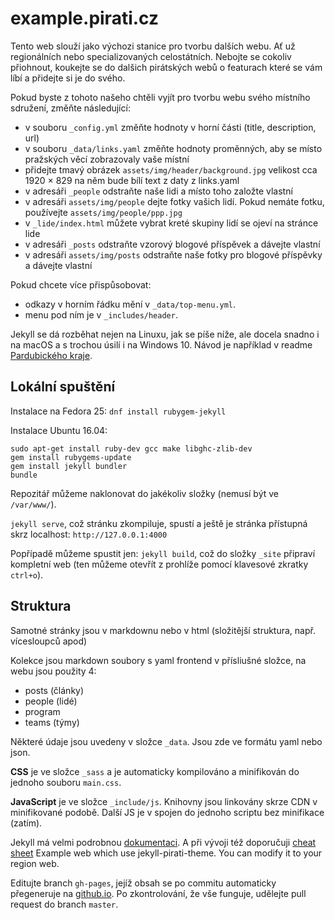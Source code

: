 # example.pirati.cz

Tento web slouží jako výchozi stanice pro tvorbu dalších webu. Ať už regionálních nebo specializovaných celostátních.
Nebojte se cokoliv přiohnout, koukejte se do dalšich pirátských webů o featurach které se vám líbí a přidejte si je do svého.

Pokud byste z tohoto našeho chtěli vyjít pro tvorbu webu svého místního sdružení, změňte následující:

- v souboru `_config.yml` změňte hodnoty v horní části (title, description, url)
- v souboru `_data/links.yaml` změňte hodnoty proměnných, aby se místo pražských věcí zobrazovaly vaše místní
- přidejte tmavý obrázek `assets/img/header/background.jpg` velikost cca 1920 × 829  na něm bude bílí text z daty z links.yaml
- v adresáři `_people` odstraňte naše lidi a místo toho založte vlastní
- v adresáři `assets/img/people` dejte fotky vašich lidí. Pokud nemáte fotku, používejte `assets/img/people/ppp.jpg`
- v `_lide/index.html` můžete vybrat kreté skupiny lidí se ojeví na stránce lide
- v adresáři `_posts` odstraňte vzorový blogové příspěvek a dávejte vlastní
- v adresáři `assets/img/posts` odstraňte naše fotky pro blogové příspěvky a dávejte vlastní

Pokud chcete více přispůsobovat:
- odkazy v horním řádku mění v `_data/top-menu.yml`.
- menu pod ním je v `_includes/header`.


Jekyll se dá rozběhat nejen na Linuxu, jak se píše níže, ale docela snadno i na macOS a s trochou úsilí i na Windows 10. Návod je například v readme [Pardubického kraje](https://github.com/pirati-web/pardubicky.pirati.cz).

## Lokální spuštění

Instalace na Fedora 25: `dnf install rubygem-jekyll`

Instalace Ubuntu 16.04:

```
sudo apt-get install ruby-dev gcc make libghc-zlib-dev
gem install rubygems-update
gem install jekyll bundler
bundle
```

Repozitář můžeme naklonovat do jakékoliv složky (nemusí být ve `/var/www/`).

`jekyll serve`, což stránku zkompiluje, spustí a ještě je stránka přístupná skrz localhost: `http://127.0.0.1:4000`

Popřípadě můžeme spustit jen: `jekyll build`, což do složky `_site` připraví kompletní web (ten můžeme otevřít z prohlíže pomocí klavesové zkratky `ctrl+o`).

## Struktura

Samotné stránky jsou v markdownu nebo v html (složitější struktura, např. vícesloupců apod)

Kolekce jsou markdown soubory s yaml frontend v přísliušné složce, na webu jsou použity 4:

- posts (články)
- people (lidé)
- program
- teams (týmy)

Některé údaje jsou uvedeny v složce `_data`. Jsou zde ve formátu yaml nebo json.

**CSS** je ve složce `_sass` a je automaticky kompilováno a minifikován do jednoho souboru `main.css`.

**JavaScript** je ve složce `_include/js`. Knihovny jsou linkovány skrze CDN v minifikované podobě. Další JS je v spojen do jednoho scriptu bez minifikace (zatím).

Jekyll má velmi podrobnou [dokumentaci](http://jekyllrb.com/docs/home/). A při vývoji též doporučuji [cheat sheet](http://jekyll.tips/jekyll-cheat-sheet/)
Example web which use jekyll-pirati-theme. You can modify it to your region web.

Editujte branch `gh-pages`, jejíž obsah se po commitu automaticky přegeneruje na [github.io](https://pirati-web.github.io/nazev-repozitare). Po zkontrolování, že vše funguje, udělejte pull request do branch `master`.


